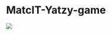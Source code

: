 # MatcIT-Yatzy-game

![](https://docs.google.com/viewer?url=https://github.com/3DKing/MatcIT-Yatzy-game/raw/master/Yatzy.pdf)
